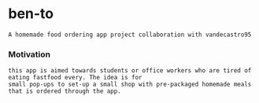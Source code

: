# ben-to
    A homemade food ordering app project collaboration with vandecastro95

### Motivation
    this app is aimed towards students or office workers who are tired of eating fastfood every. The idea is for
    small pop-ups to set-up a small shop with pre-packaged homemade meals that is ordered through the app. 
